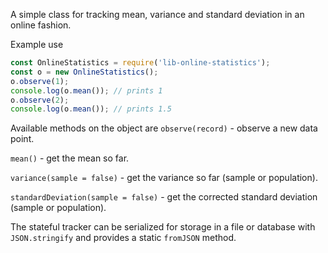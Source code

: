 A simple class for tracking mean, variance and standard deviation in an online fashion.

Example use
```js
const OnlineStatistics = require('lib-online-statistics');
const o = new OnlineStatistics();
o.observe(1);
console.log(o.mean()); // prints 1
o.observe(2);
console.log(o.mean()); // prints 1.5
```

Available methods on the object are
`observe(record)` - observe a new data point.

`mean()` - get the mean so far.

`variance(sample = false)` - get the variance so far (sample or population).

`standardDeviation(sample = false)` - get the corrected standard deviation (sample or population).

The stateful tracker can be serialized for storage in a file or database with `JSON.stringify` and provides a static `fromJSON` method.
